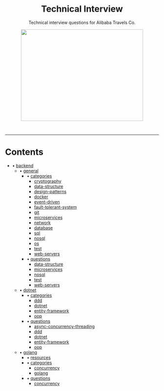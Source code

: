 <h1 align="center">
    Technical Interview
</h1>

<p align="center">
    Technical interview questions for Alibaba Travels Co.
</p>

<p align="center">
    <img src="./interview.png" width="400" height="300" />
</p>

</br>

---

# Contents

- • [backend](./backend)
    - • [general](./backend/general)
        - • [categories](./backend/general/categories)
            -  [cryptography](./backend/general/categories/cryptography.md)
            -  [data-structure](./backend/general/categories/data-structure.md)
            -  [design-patterns](./backend/general/categories/design-patterns.md)
            -  [docker](./backend/general/categories/docker.md)
            -  [event-driven](./backend/general/categories/event-driven.md)
            -  [fault-tolerant-system](./backend/general/categories/fault-tolerant-system.md)
            -  [git](./backend/general/categories/git.md)
            -  [microservices](./backend/general/categories/microservices.md)
            -  [network](./backend/general/categories/network.md)
            -  [database](./backend/general/categories/database.md)
            -  [sql](./backend/general/categories/sql.md)
            -  [nosql](./backend/general/categories/nosql.md)
            -  [os](./backend/general/categories/os.md)
            -  [test](./backend/general/categories/test.md)
            -  [web-servers](./backend/general/categories/web-servers.md)
        - • [questions](./backend/general/questions)
            - [data-structure](./backend/general/questions/data-structure.md)
            - [microservices](./backend/general/questions/microservices.md)
            - [nosql](./backend/general/questions/nosql.md)
            - [test](./backend/general/questions/test.md)
            - [web-servers](./backend/general/questions/web-servers.md)
    - • [dotnet](./backend/dotnet)
        - • [categories](./backend/dotnet/categories)
            - [ddd](./backend/dotnet/categories/ddd.md)
            - [dotnet](./backend/dotnet/categories/dotnet.md)
            - [entity-framework](./backend/dotnet/categories/entity-framework.md)
            - [oop](./backend/dotnet/categories/oop.md)
        - • [questions](./backend/dotnet/questions)
            - [async-concurrency-threading](./backend/dotnet/questions/async-concurrency-threading.md)
            - [ddd](./backend/dotnet/questions/ddd.md)
            - [dotnet](./backend/dotnet/questions/dotnet.md)
            - [entity-framework](./backend/dotnet/questions/entity-framework.md)
            - [oop](./backend/dotnet/questions/oop.md)
    - • [golang](./backend/golang)
        - • [resources](./backend/golang/resources.md)
        - • [categories](./backend/golang/categories)
            - [concurrency](./backend/golang/categories/concurrency.md)
            - [golang](./backend/golang/categories/golang.md)
        - • [questions](./backend/golang/questions)
            - [concurrency](./backend/golang/questions/concurrency.md)
